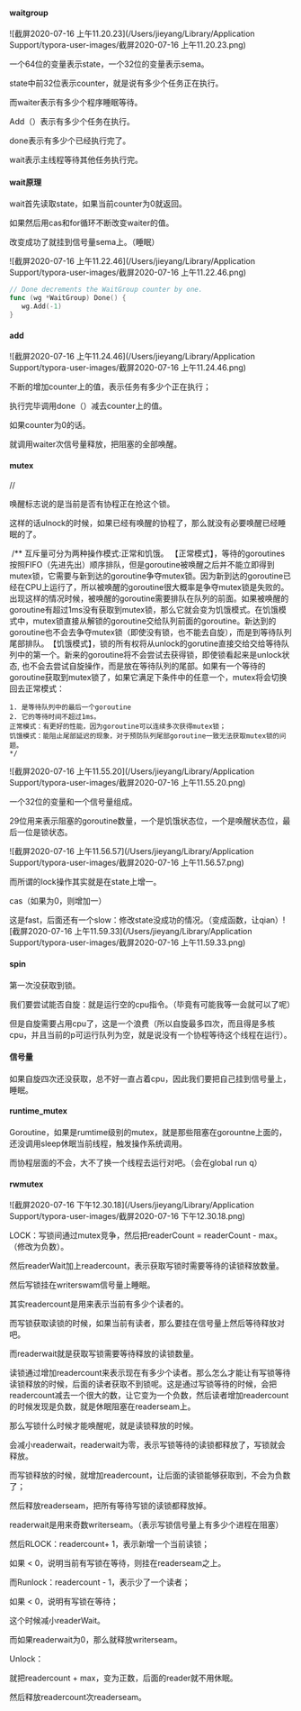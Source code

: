 #### waitgroup

![截屏2020-07-16 上午11.20.23](/Users/jieyang/Library/Application Support/typora-user-images/截屏2020-07-16 上午11.20.23.png)

一个64位的变量表示state，一个32位的变量表示sema。

state中前32位表示counter，就是说有多少个任务正在执行。

而waiter表示有多少个程序睡眠等待。



Add（）表示有多少个任务在执行。

done表示有多少个已经执行完了。

wait表示主线程等待其他任务执行完。

#### wait原理

wait首先读取state，如果当前counter为0就返回。

如果然后用cas和for循环不断改变waiter的值。

改变成功了就挂到信号量sema上。（睡眠）

![截屏2020-07-16 上午11.22.46](/Users/jieyang/Library/Application Support/typora-user-images/截屏2020-07-16 上午11.22.46.png)

```go
// Done decrements the WaitGroup counter by one.
func (wg *WaitGroup) Done() {
   wg.Add(-1)
}
```

#### add

![截屏2020-07-16 上午11.24.46](/Users/jieyang/Library/Application Support/typora-user-images/截屏2020-07-16 上午11.24.46.png)

不断的增加counter上的值，表示任务有多少个正在执行；

执行完毕调用done（）减去counter上的值。

如果counter为0的话。

就调用waiter次信号量释放，把阻塞的全部唤醒。

#### mutex

//

唤醒标志说的是当前是否有协程正在抢这个锁。

这样的话ulnock的时候，如果已经有唤醒的协程了，那么就没有必要唤醒已经睡眠的了。





​	/** 互斥量可分为两种操作模式:正常和饥饿。
​	【正常模式】，等待的goroutines按照FIFO（先进先出）顺序排队，但是goroutine被唤醒之后并不能立即得到mutex锁，它需要与新到达的goroutine争夺mutex锁。
​	因为新到达的goroutine已经在CPU上运行了，所以被唤醒的goroutine很大概率是争夺mutex锁是失败的。出现这样的情况时候，被唤醒的goroutine需要排队在队列的前面。
​	如果被唤醒的goroutine有超过1ms没有获取到mutex锁，那么它就会变为饥饿模式。
​	在饥饿模式中，mutex锁直接从解锁的goroutine交给队列前面的goroutine。新达到的goroutine也不会去争夺mutex锁（即使没有锁，也不能去自旋），而是到等待队列尾部排队。
​	【饥饿模式】，锁的所有权将从unlock的gorutine直接交给交给等待队列中的第一个。新来的goroutine将不会尝试去获得锁，即使锁看起来是unlock状态, 也不会去尝试自旋操作，而是放在等待队列的尾部。如果有一个等待的goroutine获取到mutex锁了，如果它满足下条件中的任意一个，mutex将会切换回去正常模式：

	1. 是等待队列中的最后一个goroutine
	2. 它的等待时间不超过1ms。
	正常模式：有更好的性能，因为goroutine可以连续多次获得mutex锁；
	饥饿模式：能阻止尾部延迟的现象，对于预防队列尾部goroutine一致无法获取mutex锁的问题。
	*/
![截屏2020-07-16 上午11.55.20](/Users/jieyang/Library/Application Support/typora-user-images/截屏2020-07-16 上午11.55.20.png)

一个32位的变量和一个信号量组成。

29位用来表示阻塞的goroutine数量，一个是饥饿状态位，一个是唤醒状态位，最后一位是锁状态。

![截屏2020-07-16 上午11.56.57](/Users/jieyang/Library/Application Support/typora-user-images/截屏2020-07-16 上午11.56.57.png)

而所谓的lock操作其实就是在state上增一。

cas（如果为0，则增加一）

这是fast，后面还有一个slow：修改state没成功的情况。（变成函数，让qian）![截屏2020-07-16 上午11.59.33](/Users/jieyang/Library/Application Support/typora-user-images/截屏2020-07-16 上午11.59.33.png)

#### spin

第一次没获取到锁。

我们要尝试能否自旋：就是运行空的cpu指令。（毕竟有可能我等一会就可以了呢）

但是自旋需要占用cpu了，这是一个浪费（所以自旋最多四次，而且得是多核cpu，并且当前的p可运行队列为空，就是说没有一个协程等待这个线程在运行）。



#### 信号量

如果自旋四次还没获取，总不好一直占着cpu，因此我们要把自己挂到信号量上，睡眠。



#### runtime_mutex

Goroutine，如果是rumtime级别的mutex，就是那些阻塞在gorountne上面的，还没调用sleep休眠当前线程，触发操作系统调用。



而协程层面的不会，大不了换一个线程去运行对吧。（会在global run q）



#### rwmutex

![截屏2020-07-16 下午12.30.18](/Users/jieyang/Library/Application Support/typora-user-images/截屏2020-07-16 下午12.30.18.png)



LOCK：写锁间通过mutex竞争，然后把readerCount = readerCount - max。（修改为负数）。

然后readerWait加上readercount，表示获取写锁时需要等待的读锁释放数量。

然后写锁挂在writerswam信号量上睡眠。



其实readercount是用来表示当前有多少个读者的。

而写锁获取读锁的时候，如果当前有读者，那么要挂在信号量上然后等待释放对吧。

而readerwait就是获取写锁需要等待释放的读锁数量。



读锁通过增加readercount来表示现在有多少个读者。那么怎么才能让有写锁等待读锁释放的时候，后面的读者获取不到锁呢。这是通过写锁等待的时候，会把readercount减去一个很大的数，让它变为一个负数，然后读者增加readercount的时候发现是负数，就是休眠阻塞在readerseam上。



那么写锁什么时候才能唤醒呢，就是读锁释放的时候。

会减小readerwait，readerwait为零，表示写锁等待的读锁都释放了，写锁就会释放。



而写锁释放的时候，就增加readercount，让后面的读锁能够获取到，不会为负数了；

然后释放readerseam，把所有等待写锁的读锁都释放掉。



readerwait是用来奇数writerseam。（表示写锁信号量上有多少个进程在阻塞）



然后RLOCK：readercount+ 1，表示新增一个当前读锁；

如果 < 0，说明当前有写锁在等待，则挂在readerseam之上。



而Runlock：readercount - 1，表示少了一个读者；

如果 < 0，说明有写锁在等待；

这个时候减小readerWait。

而如果readerwait为0，那么就释放writerseam。



Unlock：

就把readercount + max，变为正数，后面的reader就不用休眠。

然后释放readercount次readerseam。



